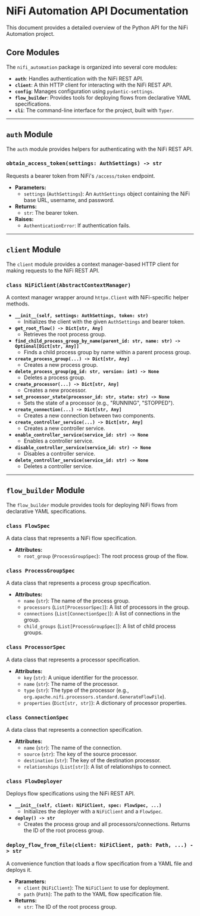 # NiFi Automation API Documentation

This document provides a detailed overview of the Python API for the NiFi Automation project.

## Core Modules

The `nifi_automation` package is organized into several core modules:

-   **`auth`**: Handles authentication with the NiFi REST API.
-   **`client`**: A thin HTTP client for interacting with the NiFi REST API.
-   **`config`**: Manages configuration using `pydantic-settings`.
-   **`flow_builder`**: Provides tools for deploying flows from declarative YAML specifications.
-   **`cli`**: The command-line interface for the project, built with `Typer`.

---

## `auth` Module

The `auth` module provides helpers for authenticating with the NiFi REST API.

### `obtain_access_token(settings: AuthSettings) -> str`

Requests a bearer token from NiFi's `/access/token` endpoint.

-   **Parameters:**
    -   `settings` (`AuthSettings`): An `AuthSettings` object containing the NiFi base URL, username, and password.
-   **Returns:**
    -   `str`: The bearer token.
-   **Raises:**
    -   `AuthenticationError`: If authentication fails.

---

## `client` Module

The `client` module provides a context manager-based HTTP client for making requests to the NiFi REST API.

### `class NiFiClient(AbstractContextManager)`

A context manager wrapper around `httpx.Client` with NiFi-specific helper methods.

-   **`__init__(self, settings: AuthSettings, token: str)`**
    -   Initializes the client with the given `AuthSettings` and bearer token.
-   **`get_root_flow() -> Dict[str, Any]`**
    -   Retrieves the root process group.
-   **`find_child_process_group_by_name(parent_id: str, name: str) -> Optional[Dict[str, Any]]`**
    -   Finds a child process group by name within a parent process group.
-   **`create_process_group(...) -> Dict[str, Any]`**
    -   Creates a new process group.
-   **`delete_process_group(pg_id: str, version: int) -> None`**
    -   Deletes a process group.
-   **`create_processor(...) -> Dict[str, Any]`**
    -   Creates a new processor.
-   **`set_processor_state(processor_id: str, state: str) -> None`**
    -   Sets the state of a processor (e.g., "RUNNING", "STOPPED").
-   **`create_connection(...) -> Dict[str, Any]`**
    -   Creates a new connection between two components.
-   **`create_controller_service(...) -> Dict[str, Any]`**
    -   Creates a new controller service.
-   **`enable_controller_service(service_id: str) -> None`**
    -   Enables a controller service.
-   **`disable_controller_service(service_id: str) -> None`**
    -   Disables a controller service.
-   **`delete_controller_service(service_id: str) -> None`**
    -   Deletes a controller service.

---

## `flow_builder` Module

The `flow_builder` module provides tools for deploying NiFi flows from declarative YAML specifications.

### `class FlowSpec`

A data class that represents a NiFi flow specification.

-   **Attributes:**
    -   `root_group` (`ProcessGroupSpec`): The root process group of the flow.

### `class ProcessGroupSpec`

A data class that represents a process group specification.

-   **Attributes:**
    -   `name` (`str`): The name of the process group.
    -   `processors` (`List[ProcessorSpec]`): A list of processors in the group.
    -   `connections` (`List[ConnectionSpec]`): A list of connections in the group.
    -   `child_groups` (`List[ProcessGroupSpec]`): A list of child process groups.

### `class ProcessorSpec`

A data class that represents a processor specification.

-   **Attributes:**
    -   `key` (`str`): A unique identifier for the processor.
    -   `name` (`str`): The name of the processor.
    -   `type` (`str`): The type of the processor (e.g., `org.apache.nifi.processors.standard.GenerateFlowFile`).
    -   `properties` (`Dict[str, str]`): A dictionary of processor properties.

### `class ConnectionSpec`

A data class that represents a connection specification.

-   **Attributes:**
    -   `name` (`str`): The name of the connection.
    -   `source` (`str`): The key of the source processor.
    -   `destination` (`str`): The key of the destination processor.
    -   `relationships` (`List[str]`): A list of relationships to connect.

### `class FlowDeployer`

Deploys flow specifications using the NiFi REST API.

-   **`__init__(self, client: NiFiClient, spec: FlowSpec, ...)`**
    -   Initializes the deployer with a `NiFiClient` and a `FlowSpec`.
-   **`deploy() -> str`**
    -   Creates the process group and all processors/connections. Returns the ID of the root process group.

### `deploy_flow_from_file(client: NiFiClient, path: Path, ...) -> str`

A convenience function that loads a flow specification from a YAML file and deploys it.

-   **Parameters:**
    -   `client` (`NiFiClient`): The `NiFiClient` to use for deployment.
    -   `path` (`Path`): The path to the YAML flow specification file.
-   **Returns:**
    -   `str`: The ID of the root process group.
